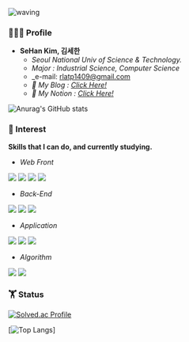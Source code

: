 ![waving](https://capsule-render.vercel.app/api?type=waving&height=240&text=SehanKim&fontAlign=24&fontAlignY=40&color=gradient)
### 🧑🏻‍💻 Profile
* <b>SeHan Kim, 김세한</b>
  * _Seoul National Univ of Science & Technology._
  * _Major : Industrial Science, Computer Science_ 
  * _e-mail: rlatp1409@gmail.com
  * _📔  My Blog : <a href=https://velog.io/@rlatp1409>Click Here!</a>_
  * _📄  My Notion : <a href=https://sponge-marquis-325.notion.site/Sehan-dad2797aea834f3b997451e61a839fd2>Click Here!</a>_

![Anurag's GitHub stats](https://github-readme-stats.vercel.app/api?username=Sehannnnnnn&bg_color=30,7242f5,a4d2f5&title_color=fff&text_color=fff)
<br>

### 🌱 Interest <br>
<b>Skills that I can do, and currently studying.</b>

  - _Web Front_

  <img src="https://img.shields.io/badge/HTML-E34F26?style=flat-square&logo=HTML5&logoColor=white"/> </a><img src="https://img.shields.io/badge/CSS-1572B6?style=flat-square&logo=CSS3&logoColor=white"/></a> <img src="https://img.shields.io/badge/JavaScript-F7DF1E?style=flat-square&logo=JavaScript&logoColor=black"/></a> <img src="https://img.shields.io/badge/react-61DAFB?style=flat-square&logo=React&logoColor=black"/></a>
  
  - _Back-End_

<img src="https://img.shields.io/badge/Node.js-339933?style=flat-square&logo=Node.js&logoColor=white"/></a> <img src="https://img.shields.io/badge/Spring-6DB33F?style=flat-square&logo=Spring&logoColor=white"/></a>  <img src="https://img.shields.io/badge/Spring Boot-6DB33F?style=flat-square&logo=Spring Boot&logoColor=white"/></a>
  
  - _Application_
 
<img src="https://img.shields.io/badge/Android-3DDC84?style=flat-square&logo=Android&logoColor=white"/> <img src="https://img.shields.io/badge/Kotlin-0095D5?style=flat-square&logo=Kotlin&logoColor=white"/></a>  <img src="https://img.shields.io/badge/react_native-black?style=flat-square&logo=React&logoColor=61DAFB?"/></a>

  - _Algorithm_
  
<img src="https://img.shields.io/badge/Python-3766AB?style=flat-square&logo=Python&logoColor=white"/></a>
<img src="https://img.shields.io/badge/Java-007396?style=flat-square&logo=Java&logoColor=white"/></a>


###  🏋 Status <br>

[![Solved.ac Profile](http://mazassumnida.wtf/api/v2/generate_badge?boj=stanley710)](https://solved.ac/stanley710/)

[![Top Langs](https://github-readme-stats.vercel.app/api/top-langs/?username=Sehannnnnnn&layout=compact)]
